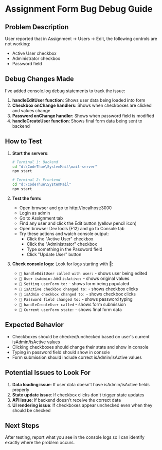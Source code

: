 # Assignment Form Bug Debug Guide

## Problem Description
User reported that in Assignment -> Users -> Edit, the following controls are not working:
- Active User checkbox
- Administrator checkbox 
- Password field

## Debug Changes Made
I've added console.log debug statements to track the issue:

1. **handleEditUser function**: Shows user data being loaded into form
2. **Checkbox onChange handlers**: Shows when checkboxes are clicked and values change
3. **Password onChange handler**: Shows when password field is modified
4. **handleCreateUser function**: Shows final form data being sent to backend

## How to Test

1. **Start the servers:**
   ```bash
   # Terminal 1: Backend
   cd "d:\CodeThue\SystemMail\mail-server"
   npm start
   
   # Terminal 2: Frontend  
   cd "d:\CodeThue\SystemMail"
   npm start
   ```

2. **Test the form:**
   - Open browser and go to http://localhost:3000
   - Login as admin
   - Go to Assignment tab
   - Find any user and click the Edit button (yellow pencil icon)
   - Open browser DevTools (F12) and go to Console tab
   - Try these actions and watch console output:
     - Click the "Active User" checkbox
     - Click the "Administrator" checkbox
     - Type something in the Password field
     - Click "Update User" button

3. **Check console logs:**
   Look for logs starting with 🔧:
   - `🔧 handleEditUser called with user:` - shows user being edited
   - `🔧 User isAdmin:` and `isActive:` - shows original values
   - `🔧 Setting userForm to:` - shows form being populated
   - `🔧 isActive checkbox changed to:` - shows checkbox clicks
   - `🔧 isAdmin checkbox changed to:` - shows checkbox clicks
   - `🔧 Password field changed to:` - shows password typing
   - `🔧 handleCreateUser called` - shows form submission
   - `🔧 Current userForm state:` - shows final form data

## Expected Behavior
- Checkboxes should be checked/unchecked based on user's current isAdmin/isActive values
- Clicking checkboxes should change their state and show in console
- Typing in password field should show in console
- Form submission should include correct isAdmin/isActive values

## Potential Issues to Look For
1. **Data loading issue**: If user data doesn't have isAdmin/isActive fields properly
2. **State update issue**: If checkbox clicks don't trigger state updates
3. **API issue**: If backend doesn't receive the correct data
4. **UI rendering issue**: If checkboxes appear unchecked even when they should be checked

## Next Steps
After testing, report what you see in the console logs so I can identify exactly where the problem occurs.